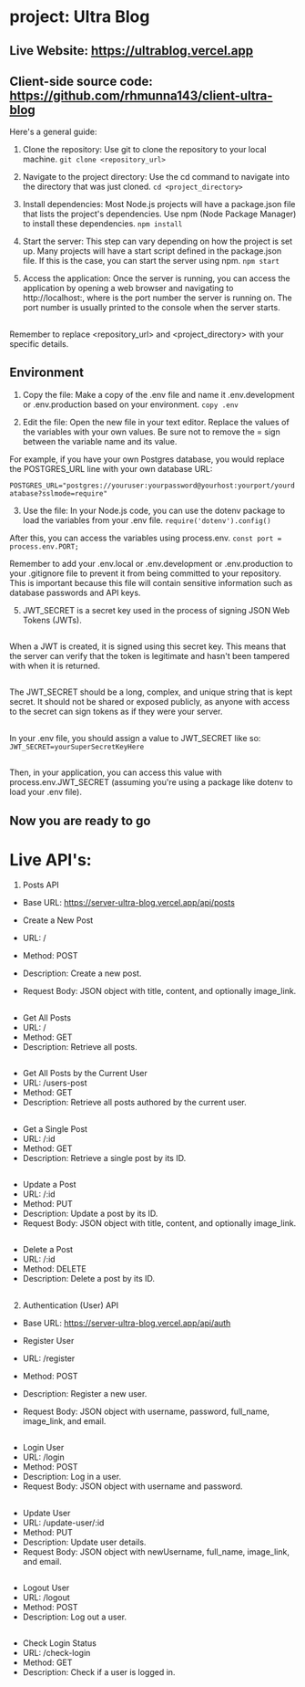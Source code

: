 # project: Ultra Blog
## Live Website: https://ultrablog.vercel.app
## Client-side source code: https://github.com/rhmunna143/client-ultra-blog

Here's a general guide:

1. Clone the repository: Use git to clone the repository to your local machine.
`git clone <repository_url>`

2. Navigate to the project directory: Use the cd command to navigate into the directory that was just cloned.
`cd <project_directory>`

3. Install dependencies: Most Node.js projects will have a package.json file that lists the project's dependencies. Use npm (Node Package Manager) to install these dependencies.
`npm install`

4. Start the server: This step can vary depending on how the project is set up. Many projects will have a start script defined in the package.json file. If this is the case, you can start the server using npm.
`npm start`

5. Access the application: Once the server is running, you can access the application by opening a web browser and navigating to http://localhost:<port>, where <port> is the port number the server is running on. The port number is usually printed to the console when the server starts.

##
Remember to replace <repository_url> and <project_directory> with your specific details.

## Environment

1. Copy the file: Make a copy of the .env file and name it  .env.development or .env.production based on your environment.
`copy .env`

2. Edit the file: Open the new file in your text editor. Replace the values of the variables with your own values. Be sure not to remove the = sign between the variable name and its value.

For example, if you have your own Postgres database, you would replace the POSTGRES_URL line with your own database URL:

`POSTGRES_URL="postgres://youruser:yourpassword@yourhost:yourport/yourdatabase?sslmode=require"`

3. Use the file: In your Node.js code, you can use the dotenv package to load the variables from your .env file.
`require('dotenv').config()`

After this, you can access the variables using process.env.
`const port = process.env.PORT;`

Remember to add your .env.local or .env.development or .env.production to your .gitignore file to prevent it from being committed to your repository. This is important because this file will contain sensitive information such as database passwords and API keys.

5. JWT_SECRET is a secret key used in the process of signing JSON Web Tokens (JWTs).
##
When a JWT is created, it is signed using this secret key. This means that the server can verify that the token is legitimate and hasn't been tampered with when it is returned.
##
The JWT_SECRET should be a long, complex, and unique string that is kept secret. It should not be shared or exposed publicly, as anyone with access to the secret can sign tokens as if they were your server.
##
In your .env file, you should assign a value to JWT_SECRET like so:
`JWT_SECRET=yourSuperSecretKeyHere`
##
Then, in your application, you can access this value with process.env.JWT_SECRET (assuming you're using a package like dotenv to load your .env file).

## Now you are ready to go

##

# Live API's:

1. Posts API

- Base URL: https://server-ultra-blog.vercel.app/api/posts

- Create a New Post
- URL: /
- Method: POST
- Description: Create a new post.
- Request Body: JSON object with title, content, and optionally image_link.
##
- Get All Posts
- URL: /
- Method: GET
- Description: Retrieve all posts.
##
- Get All Posts by the Current User
- URL: /users-post
- Method: GET
- Description: Retrieve all posts authored by the current user.
##
- Get a Single Post
- URL: /:id
- Method: GET
- Description: Retrieve a single post by its ID.
##
- Update a Post
- URL: /:id
- Method: PUT
- Description: Update a post by its ID.
- Request Body: JSON object with title, content, and optionally image_link.
##
- Delete a Post
- URL: /:id
- Method: DELETE
- Description: Delete a post by its ID.
##
2. Authentication (User) API

- Base URL: https://server-ultra-blog.vercel.app/api/auth

- Register User
- URL: /register
- Method: POST
- Description: Register a new user.
- Request Body: JSON object with username, password, full_name, image_link, and email.
##
- Login User
- URL: /login
- Method: POST
- Description: Log in a user.
- Request Body: JSON object with username and password.
##
- Update User
- URL: /update-user/:id
- Method: PUT
- Description: Update user details.
- Request Body: JSON object with newUsername, full_name, image_link, and email.
##
- Logout User
- URL: /logout
- Method: POST
- Description: Log out a user.
##
- Check Login Status
- URL: /check-login
- Method: GET
- Description: Check if a user is logged in.